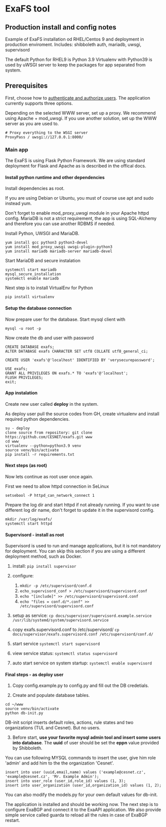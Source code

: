 # ExaFS tool
## Production install and config notes

Example of ExaFS installation od RHEL/Centos 9 and deployment in production enviroment. 
Includes: shibboleth auth, mariadb, uwsgi, supervisord

The default Python for RHEL9 is Python 3.9
Virtualenv with Python39 is used by uWSGI server to keep the packages for app separated from system.

## Prerequisites
First, choose how to [authenticate and authorize users](./AUTH.md). The application currently supports three options. 

Depending on the selected WWW server, set up a proxy. We recommend using Apache + mod_uwsgi. If you use another solution, set up the WWW server as you are used to. 

```
# Proxy everything to the WSGI server
ProxyPass / uwsgi://127.0.0.1:8000/
```

### Main app
The ExaFS is using Flask Python Framework. We are using standard deployment for Flask and Apache
as is described in the offical docs. 

#### Install python runtime and other dependencies 
Install dependencies as root. 

If you are using Debian or Ubuntu, you must of course use apt and sudo instead yum. 

Don't forget to enable mod_proxy_uwsgi module in your Apache httpd config. 
MariaDB is not a strict requirement, the app is using SQL-Alchemy and therefore you can use another RDBMS if needed.

Install Python, UWSGI and MariaDB.
```
yum install gcc python3 python3-devel
yum install mod_proxy_uwsgi uwsgi-plugin-python3
yum install mariadb mariadb-server mariadb-devel
```

Start MariaDB and secure instalation
```
systemctl start mariadb
mysql_secure_installation
systemctl enable mariadb
```

Next step is to install VirtualEnv for Python
```
pip install virtualenv
```

#### Setup the database connection

Now prepare user for the database. Start mysql client with
```
mysql -u root -p 
```
Now create the db and user with password
```
CREATE DATABASE exafs;
ALTER DATABASE exafs CHARACTER SET utf8 COLLATE utf8_general_ci;

CREATE USER 'exafs'@'localhost' IDENTIFIED BY 'verysecurepassword'; 

USE exafs;
GRANT ALL PRIVILEGES ON exafs.* TO 'exafs'@'localhost';
FLUSH PRIVILEGES;
exit;
```

#### App instalation
Create new user called **deploy** in the system.

As deploy user pull the source codes from GH, create virtualenv and install required python dependencies.
```
su - deploy
clone source from repository: git clone https://github.com/CESNET/exafs.git www
cd www
virtualenv --python=python3.9 venv
source venv/bin/activate
pip install -r requirements.txt
```

#### Next steps (as root)

Now lets continue as root user once again. 

First we need to allow httpd connection in SeLinux

```
setsebool -P httpd_can_network_connect 1
``` 

Prepare the log dir and start httpd if not already running.
If you want to use different log dir name, don't forget to update it in the supervisord config.

```
mkdir /var/log/exafs/
systemctl start httpd
```

#### Supervisord - install as root

Supervisord is used to run and manage applications, but it is not mandatory for deployment.
You can skip this section if you are using a different deployment method, such as Docker.

1. install:
   `pip install supervisor`
2. configure:
   1. `mkdir -p /etc/supervisord/conf.d`
   2. `echo_supervisord_conf > /etc/supervisord/supervisord.conf`
   3. `echo "[include]" >> /etc/supervisord/supervisord.conf`
   4. `echo "files = conf.d/*.conf" >> /etc/supervisord/supervisord.conf`
   
   
3. setup as service:
    `cp docs/supervisor/supervisord.example.service /usr/lib/systemd/system/supervisord.service`
4. copy exafs.supervisord.conf to /etc/supervisord/
  `cp docs/supervisor/exafs.supervisord.conf /etc/supervisord/conf.d/`
5. start service
   `systemctl start supervisord`
6. view service status:
   `systemctl status supervisord`
7. auto start service on system startup: 
   `systemctl enable supervisord`


#### Final steps - as deploy user

1. Copy config.example.py to config.py and fill out the DB credetials. 

2. Create and populate database tables.
```
cd ~/www
source venv/bin/activate
python db-init.py
```
DB-init script inserts default roles, actions, rule states and two organizations (TUL and Cesnet). But no users.

3. Before start, **use your favorite mysql admin tool and insert some users into database**. 
The **uuid** of user should be set the **eppn** value provided by Shibboleth. 

You can use following MYSQL commands to insert the user, give him role 'admin' and add him to the the organization 'Cesnet'.

```
insert into user (uuid,email,name) values ('example@cesnet.cz', 'example@cesnet.cz', 'Mr. Example Admin');
insert into user_role (user_id,role_id) values (1, 3);
insert into user_organization (user_id,organization_id) values (1, 2);
``` 
You can also modify the models.py for your own default values for db-init.

The application is installed and should be working now. The next step is to configure ExaBGP and connect it to the ExaAPI application. We also provide simple service called guarda to reload all the rules in case of ExaBGP restart.
